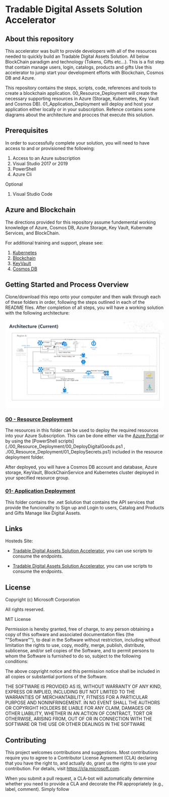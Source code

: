 # Tradable Digital Assets Solution Accelerator


## About this repository
This accelerator was built to provide developers with all of the resources needed to quickly build an  Tradable Digital Assets Solution. All below BlockChain paradigm and technology (Tokens, Gifts etc...). This is a fist step that contain manage users, login, catalogs, products and gifts Use this accelerator to jump start your development efforts with Blockchain, Cosmos DB and Azure.

This repository contains the steps, scripts, code, references and tools to create a  blockchain application. 00_Resource_Deployment will create the necessary supporting resources in Azure (Storage, Kubernetes, Key Vault and Cosmos DB). 01_Application_Deployment will deploy and host your application either locally or in your subscription. Refence contains some diagrams about the architecture and procces that execute this solution.

## Prerequisites
In order to successfully complete your solution, you will need to have access to and or provisioned the following:
1. Access to an Azure subscription
2. Visual Studio 2017 or 2019
3. PowerShell
4. Azure Cli

Optional
1. Visual Studio Code

## Azure and Blockchain
The directions provided for this repository assume fundemental working knowledge of Azure, Cosmos DB, Azure Storage, Key Vault, Kubernate Services, and BlockChain. 

For additional training and support, please see:
 1. [Kubernetes](https://kubernetes.io/)
 2. [Blockchain](https://azure.microsoft.com/en-us/solutions/blockchain/)
 3. [KeyVault](https://docs.microsoft.com/en-us/azure/key-vault/basic-concepts)
 4. [Cosmos DB](https://docs.microsoft.com/en-us/azure/cosmos-db/introduction)

## Getting Started and Process Overview
Clone/download this repo onto your computer and then walk through each of these folders in order, following the steps outlined in each of the README files.  After completion of all steps, you will have a working solution with the following architecture:

![Microservices Architecture](./Reference/Architecture/Architecture-Current.png)


### [00 - Resource Deployment](./00_Resource_Deployment)
The resources in this folder can be used to deploy the required resources into your Azure Subscription. This can be done either via the [Azure Portal](https://portal.azure.com) or by using the [PowerShell scripts](./00_Resource_Deployment/00_DeployDigitalGoods.ps1 , ./00_Resource_Deployment/01_DeploySecrets.ps1) included in the resource deployment folder.

After deployed, you will have a Cosmos DB account and database, Azure storage, KeyVault, BlockChainService and Kubernetes cluster deployed in your specified resource group.

### [01- Application Deployment](./01_Application_Deployment)
This folder contains the .net Solution that contains the API services that provide the funcionality to Sign up and Login to users, Catalog and Products and Gifts Manage like Digital Assets.

## Links
Hosteds Site:
* [Tradable Digital Assets Solution Accelerator](http://40.91.114.29/swagger/index.html), you can use scripts to consume the endpoints.

* [Tradable Digital Assets Solution Accelerator](http://52.137.97.182/swagger/index.html), you can use scripts to consume the endpoints.

## License
Copyright (c) Microsoft Corporation

All rights reserved.

MIT License

Permission is hereby granted, free of charge, to any person obtaining a copy of this software and associated documentation files (the ""Software""), to deal in the Software without restriction, including without limitation the rights to use, copy, modify, merge, publish, distribute, sublicense, and/or sell copies of the Software, and to permit persons to whom the Software is furnished to do so, subject to the following conditions:

The above copyright notice and this permission notice shall be included in all copies or substantial portions of the Software.

THE SOFTWARE IS PROVIDED AS IS, WITHOUT WARRANTY OF ANY KIND, EXPRESS OR IMPLIED, INCLUDING BUT NOT LIMITED TO THE WARRANTIES OF MERCHANTABILITY, FITNESS FOR A PARTICULAR PURPOSE AND NONINFRINGEMENT. IN NO EVENT SHALL THE AUTHORS OR COPYRIGHT HOLDERS BE LIABLE FOR ANY CLAIM, DAMAGES OR OTHER LIABILITY, WHETHER IN AN ACTION OF CONTRACT, TORT OR OTHERWISE, ARISING FROM, OUT OF OR IN CONNECTION WITH THE SOFTWARE OR THE USE OR OTHER DEALINGS IN THE SOFTWARE

## Contributing

This project welcomes contributions and suggestions.  Most contributions require you to agree to a
Contributor License Agreement (CLA) declaring that you have the right to, and actually do, grant us
the rights to use your contribution. For details, visit https://cla.microsoft.com.

When you submit a pull request, a CLA-bot will automatically determine whether you need to provide
a CLA and decorate the PR appropriately (e.g., label, comment). Simply follow 